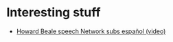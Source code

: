 # Interesting stuff

* [Howard Beale speech Network subs español (video)](https://www.youtube.com/watch?v=0kllMwZE8xQ)
